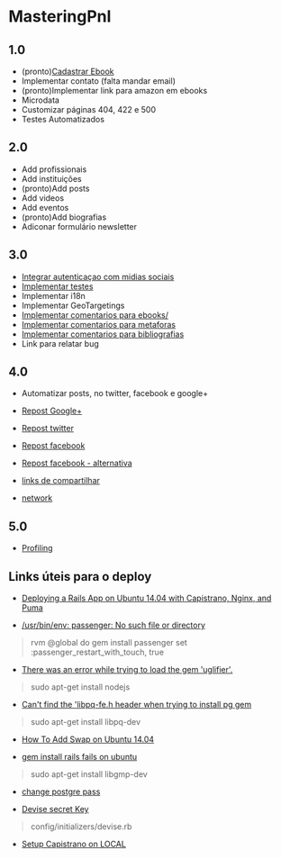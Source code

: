 MasteringPnl
=============================

## 1.0

* (pronto)[Cadastrar Ebook](https://masteringpnl.fetchapp.com/admin/products/new)
* Implementar contato (falta mandar email)
* (pronto)Implementar link para amazon em ebooks
* Microdata
* Customizar páginas 404, 422 e 500
* Testes Automatizados

## 2.0

* Add profissionais
* Add instituições
* (pronto)Add posts
* Add videos
* Add eventos
* (pronto)Add biografias
* Adiconar formulário newsletter

## 3.0

* [Integrar autenticaçao com midias sociais](https://github.com/intridea/omniauth)
* [Implementar testes](https://github.com/rspec/rspec-rails)
* Implementar i18n
* Implementar GeoTargetings
* [Implementar comentarios para ebooks/](http://www.rubydoc.info/gems/acts_as_commentable/4.0.2)
* [Implementar comentarios para metaforas](http://www.rubydoc.info/gems/acts_as_commentable/4.0.2)
* [Implementar comentarios para bibliografias](http://www.rubydoc.info/gems/acts_as_commentable/4.0.2)
* Link para relatar bug

## 4.0

* Automatizar posts, no twitter, facebook e google+ 
* [Repost Google+](https://github.com/google/google-api-ruby-client)
* [Repost twitter](https://github.com/sferik/twitter)
* [Repost facebook](https://github.com/arsduo/koala)
* [Repost facebook - alternativa](https://github.com/nov/fb_graph2)

* [links de compartilhar](https://github.com/hermango/shareable)
* [network](https://rubygems.org/gems/social_stream)

## 5.0

* [Profiling](http://blog.scoutapp.com/articles/2015/09/16/profiling-rails-with-stackprof) 

## Links úteis para o deploy

* [Deploying a Rails App on Ubuntu 14.04 with Capistrano, Nginx, and Puma](https://www.digitalocean.com/community/tutorials/deploying-a-rails-app-on-ubuntu-14-04-with-capistrano-nginx-and-puma)

* [/usr/bin/env: passenger: No such file or directory ](https://github.com/capistrano/passenger/issues/26)
> rvm @global do gem install passenger
> set :passenger_restart_with_touch, true

* [There was an error while trying to load the gem 'uglifier'.](http://stackoverflow.com/questions/34420554/there-was-an-error-while-trying-to-load-the-gem-uglifier-bundlergemrequire)
> sudo apt-get install nodejs

* [Can't find the 'libpq-fe.h header when trying to install pg gem](http://stackoverflow.com/questions/6040583/cant-find-the-libpq-fe-h-header-when-trying-to-install-pg-gem)
> sudo apt-get install libpq-dev


* [How To Add Swap on Ubuntu 14.04](https://www.digitalocean.com/community/tutorials/how-to-add-swap-on-ubuntu-14-04)

* [gem install rails fails on ubuntu](http://stackoverflow.com/questions/29317640/gem-install-rails-fails-on-ubuntu)
> sudo apt-get install libgmp-dev

* [change postgre pass](http://dba.stackexchange.com/questions/24774/postgresql-changing-password-for-a-user-is-not-working)

* [Devise secret Key](http://stackoverflow.com/questions/18080910/devise-secret-key-was-not-set)
> config/initializers/devise.rb

* [Setup Capistrano on LOCAL](https://gist.github.com/stevenyap/9130882)
